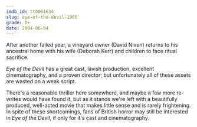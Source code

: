 ```yaml
---
imdb_id: tt0061634
slug: eye-of-the-devil-1966
grade: D+
date: 2004-06-04
---
```


After another failed year, a vineyard owner (David Niven) returns to his ancestral home with his wife (Deborah Kerr) and children to face ritual sacrifice.

_Eye of the Devil_ has a great cast, lavish production, excellent cinematography, and a proven director; but unfortunately all of these assets are wasted on a weak script.

There's a reasonable thriller here somewhere, and maybe a few more re-writes would have found it, but as it stands we're left with a beautifully produced, well-acted movie that makes little sense and is rarely frightening. In spite of these shortcomings, fans of British horror may still be interested in _Eye of the Devil_, if only for it's cast and cinematography.
